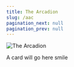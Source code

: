 ```yaml
---
title: The Arcadion
slug: /aac
pagination_next: null
pagination_prev: null
---
```


![The Arcadion](/arcadion//the_arcadion.jpg)

A card will go here smile